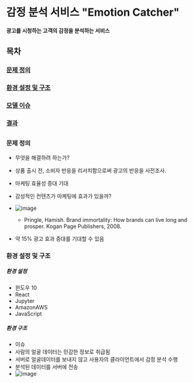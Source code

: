 # 감정 분석 서비스 "Emotion Catcher"

#### 광고를 시청하는 고객의 감정을 분석하는 서비스

##

## 목차
### [문제 정의](#문제-정의)
### [환경 설정 및 구조](#환경-설정-및-구조)
### [모델 이슈](#모델-이슈)
### [결과](#모델-이슈)
####
####
####
####
####
####
####
####
####
####
####
####
####
####
####
##

### 문제 정의 
  - 무엇을 해결하려 하는가?
   - 상품 출시 전, 소비자 반응을 리서치함으로써 광고의 반응을 사전조사.
   - 마케팅 효율성 증대 기대
 
  - 감성적인 컨텐츠가 마케팅에 효과가 있을까?
  - ![image](https://user-images.githubusercontent.com/19571027/160348486-3a29dd8c-e68a-4dec-8875-d7810ea6ce8a.png)
    - Pringle, Hamish. Brand immortality: How brands can live long and prosper. Kogan Page Publishers, 2008.
  - 약 15% 광고 효과 증대를 기대할 수 있음

### 환경 설정 및 구조

##### 환경 설정
- 윈도우 10
- React
- Jupyter
- AmazonAWS
- JavaScript

##### 환경 구조
- 이슈
 - 사람의 얼굴 데이터는 민감한 정보로 취급됨
 - 서버로 얼굴데이터를 보내지 않고 사용자의 클라이언트에서 감정 분석 수행
 - 분석된 데이터를 서버에 전송
 - ![image](https://user-images.githubusercontent.com/19571027/160350661-54d4d00e-18bb-48f4-a5bc-73f4212452d0.png)
